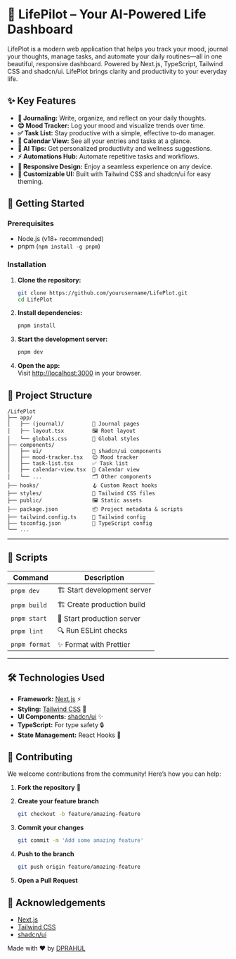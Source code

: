 # 🌱 LifePilot – Your AI-Powered Life Dashboard

LifePlot is a modern web application that helps you track your mood, journal your thoughts, manage tasks, and automate your daily routines—all in one beautiful, responsive dashboard. Powered by Next.js, TypeScript, Tailwind CSS and shadcn/ui. LifePlot brings clarity and productivity to your everyday life.


## ✨ Key Features

- **📝 Journaling:** Write, organize, and reflect on your daily thoughts.
- **😊 Mood Tracker:** Log your mood and visualize trends over time.
- **✅ Task List:** Stay productive with a simple, effective to-do manager.
- **📅 Calendar View:** See all your entries and tasks at a glance.
- **🤖 AI Tips:** Get personalized productivity and wellness suggestions.
- **⚡ Automations Hub:** Automate repetitive tasks and workflows.
- **📱 Responsive Design:** Enjoy a seamless experience on any device.
- **🎨 Customizable UI:** Built with Tailwind CSS and shadcn/ui for easy theming.


## 🚀 Getting Started

### Prerequisites

- Node.js (v18+ recommended)
- pnpm (`npm install -g pnpm`)

### Installation

1. **Clone the repository:**
   ```bash
   git clone https://github.com/yourusername/LifePlot.git
   cd LifePlot
   ```

2. **Install dependencies:**
   ```bash
   pnpm install
   ```

3. **Start the development server:**
   ```bash
   pnpm dev
   ```

4. **Open the app:**  
   Visit [http://localhost:3000](http://localhost:3000) in your browser.


## 📂 Project Structure

```
/LifePlot
├── app/
│   ├── (journal)/         📝 Journal pages
│   ├── layout.tsx         🖼️ Root layout
│   └── globals.css        🎨 Global styles
├── components/
│   ├── ui/                🧩 shadcn/ui components
│   ├── mood-tracker.tsx   😊 Mood tracker
│   ├── task-list.tsx      ✅ Task list
│   ├── calendar-view.tsx  📅 Calendar view
│   └── ...                🗂️ Other components
├── hooks/                 🪝 Custom React hooks
├── styles/                🎨 Tailwind CSS files
├── public/                🖼️ Static assets
├── package.json           📦 Project metadata & scripts
├── tailwind.config.ts     🎨 Tailwind config
├── tsconfig.json          📝 TypeScript config
└── ...
```

---

## 📜 Scripts

| Command         | Description                    |
|-----------------|--------------------------------|
| `pnpm dev`      | 🏗️ Start development server     |
| `pnpm build`    | 🏗️ Create production build      |
| `pnpm start`    | 🚀 Start production server      |
| `pnpm lint`     | 🔍 Run ESLint checks           |
| `pnpm format`   | ✨ Format with Prettier         |

---

## 🛠️ Technologies Used

- **Framework:** [Next.js](https://nextjs.org/) ⚡
- **Styling:** [Tailwind CSS](https://tailwindcss.com/) 🎨
- **UI Components:** [shadcn/ui](https://ui.shadcn.com/) ✨
- **TypeScript:** For type safety 🔒
- **State Management:** React Hooks 🧠


## 🤝 Contributing

We welcome contributions from the community! Here’s how you can help:

1. **Fork the repository** 🍴

2. **Create your feature branch**  
   ```bash
   git checkout -b feature/amazing-feature
   ```

3. **Commit your changes**  
   ```bash
   git commit -m 'Add some amazing feature'
   ```

4. **Push to the branch**  
   ```bash
   git push origin feature/amazing-feature
   ```
   
5. **Open a Pull Request**


## 🙏 Acknowledgements

- [Next.js](https://nextjs.org/)
- [Tailwind CSS](https://tailwindcss.com/)
- [shadcn/ui](https://ui.shadcn.com/)


Made with ❤️ by [DPRAHUL](https://github.com/DPRAHUL-2021)
